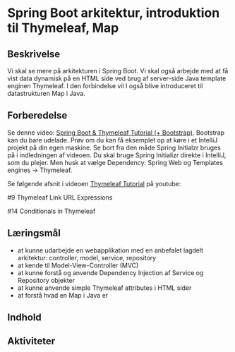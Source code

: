 # Spring Boot arkitektur, introduktion til Thymeleaf, Map

## Beskrivelse
Vi skal se mere på arkitekturen i Spring Boot.
Vi skal også arbejde med at få vist data dynamisk på en HTML side ved brug af server-side Java template enginen Thymeleaf.
I den forbindelse vil I også blive introduceret til datastrukturen Map i Java.


## Forberedelse

Se denne video: [Spring Boot & Thymeleaf Tutorial (+ Bootstrap)](https://www.youtube.com/watch?v=KTBWCJPKiqk). Bootstrap kan du bare udelade.
Prøv om du kan få eksemplet op at køre i et IntelliJ projekt på din egen maskine. Se bort fra den måde Spring Initialzr bruges på i indledningen af videoen. Du skal bruge Spring Initializr direkte i IntelliJ, som du plejer. Men husk at vælge Dependency: Spring Web og Templates engines → Thymeleaf.

Se følgende afsnit i videoen [Thymeleaf Tutorial](https://www.youtube.com/watch?v=H86eB9g1o7A&list=PLGRDMO4rOGcNhzNRdqhmrJ_RaLOtpwZiS&index=10) på youtube:

#9 Thymeleaf Link URL Expressions

#14 Conditionals in Thymeleaf


## Læringsmål

- at kunne udarbejde en webapplikation med en anbefalet lagdelt arkitektur:
controller, model, service, repository 
- at kende til Model-View-Controller (MVC)
- at kunne forstå og anvende Dependency Injection af Service og Repository objekter
- at kunne anvende simple Thymeleaf attributes i HTML sider
- at forstå hvad en Map i Java er


## Indhold

## Aktiviteter

